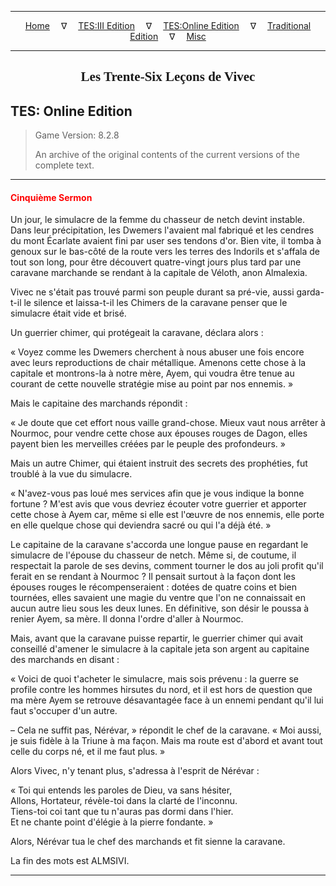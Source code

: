 
---

<!-- Jekyll Page Links -->

<center>
<a href="../../../../index.html">Home</a>
&emsp;&nabla;&emsp;
<a href="../../../index-tes3.html">TES:III Edition</a>
&emsp;&nabla;&emsp;
<a href="../../../index-teso.html">TES:Online Edition</a>
&emsp;&nabla;&emsp;
<a href="../../../index-traditional.html">Traditional Edition</a>
&emsp;&nabla;&emsp;
<a href="../../../index-misc.html">Misc</a>
</center>

<!-- Markdown Body Below: -->

---

<center>
<h2><span style="font-family:Georgia">Les Trente-Six Leçons de Vivec</span></h2>
</center>

## TES: Online Edition

> Game Version: 8.2.8
>
> An archive of the original contents of the current versions of the complete text.

---

#### <span style="color:red">Cinquième Sermon</span>

Un jour, le simulacre de la femme du chasseur de netch devint instable. Dans leur précipitation, les Dwemers l'avaient mal fabriqué et les cendres du mont Écarlate avaient fini par user ses tendons d'or. Bien vite, il tomba à genoux sur le bas-côté de la route vers les terres des Indorils et s'affala de tout son long, pour être découvert quatre-vingt jours plus tard par une caravane marchande se rendant à la capitale de Véloth, anon Almalexia.

Vivec ne s'était pas trouvé parmi son peuple durant sa pré-vie, aussi garda-t-il le silence et laissa-t-il les Chimers de la caravane penser que le simulacre était vide et brisé.

Un guerrier chimer, qui protégeait la caravane, déclara alors :

« Voyez comme les Dwemers cherchent à nous abuser une fois encore avec leurs reproductions de chair métallique. Amenons cette chose à la capitale et montrons-la à notre mère, Ayem, qui voudra être tenue au courant de cette nouvelle stratégie mise au point par nos ennemis. »

Mais le capitaine des marchands répondit :

« Je doute que cet effort nous vaille grand-chose. Mieux vaut nous arrêter à Nourmoc, pour vendre cette chose aux épouses rouges de Dagon, elles payent bien les merveilles créées par le peuple des profondeurs. »

Mais un autre Chimer, qui étaient instruit des secrets des prophéties, fut troublé à la vue du simulacre.

« N'avez-vous pas loué mes services afin que je vous indique la bonne fortune ? M'est avis que vous devriez écouter votre guerrier et apporter cette chose à Ayem car, même si elle est l'œuvre de nos ennemis, elle porte en elle quelque chose qui deviendra sacré ou qui l'a déjà été. »

Le capitaine de la caravane s'accorda une longue pause en regardant le simulacre de l'épouse du chasseur de netch. Même si, de coutume, il respectait la parole de ses devins, comment tourner le dos au joli profit qu'il ferait en se rendant à Nourmoc ? Il pensait surtout à la façon dont les épouses rouges le récompenseraient : dotées de quatre coins et bien tournées, elles savaient une magie du ventre que l'on ne connaissait en aucun autre lieu sous les deux lunes. En définitive, son désir le poussa à renier Ayem, sa mère. Il donna l'ordre d'aller à Nourmoc.

Mais, avant que la caravane puisse repartir, le guerrier chimer qui avait conseillé d'amener le simulacre à la capitale jeta son argent au capitaine des marchands en disant :

« Voici de quoi t'acheter le simulacre, mais sois prévenu : la guerre se profile contre les hommes hirsutes du nord, et il est hors de question que ma mère Ayem se retrouve désavantagée face à un ennemi pendant qu'il lui faut s'occuper d'un autre.

– Cela ne suffit pas, Nérévar, » répondit le chef de la caravane. « Moi aussi, je suis fidèle à la Triune à ma façon. Mais ma route est d'abord et avant tout celle du corps né, et il me faut plus. »

Alors Vivec, n'y tenant plus, s'adressa à l'esprit de Nérévar :

« Toi qui entends les paroles de Dieu, va sans hésiter,\
Allons, Hortateur, révèle-toi dans la clarté de l'inconnu.\
Tiens-toi coi tant que tu n'auras pas dormi dans l'hier.\
Et ne chante point d'élégie à la pierre fondante. »

Alors, Nérévar tua le chef des marchands et fit sienne la caravane.

La fin des mots est ALMSIVI.

---
